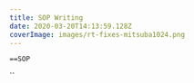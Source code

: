```yaml
---
title: SOP Writing
date: 2020-03-20T14:13:59.128Z
coverImage: images/rt-fixes-mitsuba1024.png
---
```

`==SOP`

``